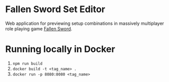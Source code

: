 # Fallen Sword Set Editor

Web application for previewing setup combinations in massively multiplayer role playing game [Fallen Sword](https://fallensword.com/).

# Running locally in Docker

1. `npm run build`
2. `docker build -t <tag_name> .`
3. `docker run -p 8080:8080 <tag_name>`
